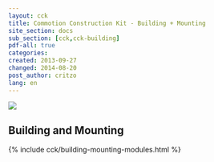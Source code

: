 ```yaml
---
layout: cck
title: Commotion Construction Kit - Building + Mounting
site_section: docs
sub_section: [cck,cck-building]
pdf-all: true
categories: 
created: 2013-09-27
changed: 2014-08-20
post_author: critzo
lang: en
---
```


<p><img src="/files/prep_install_finish_support008.png"><p>
<section>
<h2>Building and Mounting</h2>
{% include cck/building-mounting-modules.html %}
</section>

 
